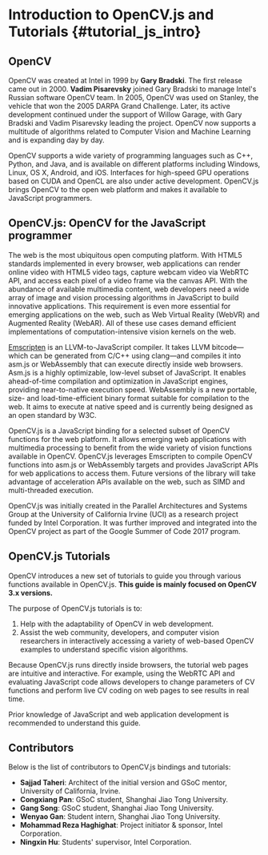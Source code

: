 Introduction to OpenCV.js and Tutorials {#tutorial_js_intro}
=======================================

OpenCV
------

OpenCV was created at Intel in 1999 by **Gary Bradski**. The first release came out in 2000. **Vadim Pisarevsky** joined Gary Bradski to manage Intel's Russian software OpenCV team. In 2005, OpenCV was used on Stanley, the vehicle that won the 2005 DARPA Grand Challenge. Later, its active development continued under the support of Willow Garage, with Gary Bradski and Vadim Pisarevsky leading the project. OpenCV now supports a multitude of algorithms related to Computer Vision and Machine Learning and is expanding day by day.

OpenCV supports a wide variety of programming languages such as C++, Python, and Java, and is available on different platforms including Windows, Linux, OS X, Android, and iOS. Interfaces for high-speed GPU operations based on CUDA and OpenCL are also under active development. OpenCV.js brings OpenCV to the open web platform and makes it available to JavaScript programmers.

OpenCV.js: OpenCV for the JavaScript programmer
-------------

The web is the most ubiquitous open computing platform. With HTML5 standards implemented in every browser, web applications can render online video with HTML5 video tags, capture webcam video via WebRTC API, and access each pixel of a video frame via the canvas API. With the abundance of available multimedia content, web developers need a wide array of image and vision processing algorithms in JavaScript to build innovative applications. This requirement is even more essential for emerging applications on the web, such as Web Virtual Reality (WebVR) and Augmented Reality (WebAR). All of these use cases demand efficient implementations of computation-intensive vision kernels on the web.

[Emscripten](https://emscripten.org/) is an LLVM-to-JavaScript compiler. It takes LLVM bitcode—which can be generated from C/C++ using clang—and compiles it into asm.js or WebAssembly that can execute directly inside web browsers. Asm.js is a highly optimizable, low-level subset of JavaScript. It enables ahead-of-time compilation and optimization in JavaScript engines, providing near-to-native execution speed. WebAssembly is a new portable, size- and load-time-efficient binary format suitable for compilation to the web. It aims to execute at native speed and is currently being designed as an open standard by W3C.

OpenCV.js is a JavaScript binding for a selected subset of OpenCV functions for the web platform. It allows emerging web applications with multimedia processing to benefit from the wide variety of vision functions available in OpenCV. OpenCV.js leverages Emscripten to compile OpenCV functions into asm.js or WebAssembly targets and provides JavaScript APIs for web applications to access them. Future versions of the library will take advantage of acceleration APIs available on the web, such as SIMD and multi-threaded execution.

OpenCV.js was initially created in the Parallel Architectures and Systems Group at the University of California Irvine (UCI) as a research project funded by Intel Corporation. It was further improved and integrated into the OpenCV project as part of the Google Summer of Code 2017 program.

OpenCV.js Tutorials
-----------------------

OpenCV introduces a new set of tutorials to guide you through various functions available in OpenCV.js. **This guide is mainly focused on OpenCV 3.x versions.**

The purpose of OpenCV.js tutorials is to:
1. Help with the adaptability of OpenCV in web development.
2. Assist the web community, developers, and computer vision researchers in interactively accessing a variety of web-based OpenCV examples to understand specific vision algorithms.

Because OpenCV.js runs directly inside browsers, the tutorial web pages are intuitive and interactive. For example, using the WebRTC API and evaluating JavaScript code allows developers to change parameters of CV functions and perform live CV coding on web pages to see results in real time.

Prior knowledge of JavaScript and web application development is recommended to understand this guide.

Contributors
------------

Below is the list of contributors to OpenCV.js bindings and tutorials:

- **Sajjad Taheri**: Architect of the initial version and GSoC mentor, University of California, Irvine.
- **Congxiang Pan**: GSoC student, Shanghai Jiao Tong University.
- **Gang Song**: GSoC student, Shanghai Jiao Tong University.
- **Wenyao Gan**: Student intern, Shanghai Jiao Tong University.
- **Mohammad Reza Haghighat**: Project initiator & sponsor, Intel Corporation.
- **Ningxin Hu**: Students' supervisor, Intel Corporation.
